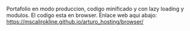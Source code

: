Portafolio en modo produccion, codigo minificado y con lazy loading y modulos. 
El codigo esta en browser. 
Enlace web aqui abajo: 
https://mscaljrokline.github.io/arturo_hosting/browser/
